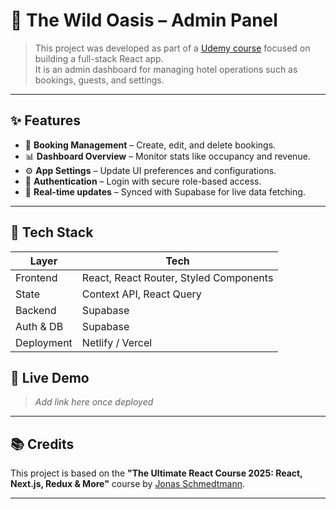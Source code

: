 # 🏨 The Wild Oasis – Admin Panel

> This project was developed as part of a [Udemy course](https://ua.udemy.com/course/the-ultimate-react-course/learn/lecture/37351178#overview) focused on building a full-stack React app.  
> It is an admin dashboard for managing hotel operations such as bookings, guests, and settings.

---

## ✨ Features

- 📅 **Booking Management** – Create, edit, and delete bookings.
- 📊 **Dashboard Overview** – Monitor stats like occupancy and revenue.
- ⚙️ **App Settings** – Update UI preferences and configurations.
- 🔐 **Authentication** – Login with secure role-based access.
- 📡 **Real-time updates** – Synced with Supabase for live data fetching.

---

## 🧱 Tech Stack

| Layer         | Tech                                |
| ------------- | ----------------------------------- |
| Frontend      | React, React Router, Styled Components |
| State         | Context API, React Query            |
| Backend       | Supabase       |
| Auth & DB     | Supabase                            |
| Deployment    | Netlify / Vercel                    |



## 🚀 Live Demo

> *Add link here once deployed*

---

## 📚 Credits

This project is based on the **"The Ultimate React Course 2025: React, Next.js, Redux & More"** course by [Jonas Schmedtmann](https://ua.udemy.com/course/the-ultimate-react-course/learn/lecture/37351178#overview).

---


